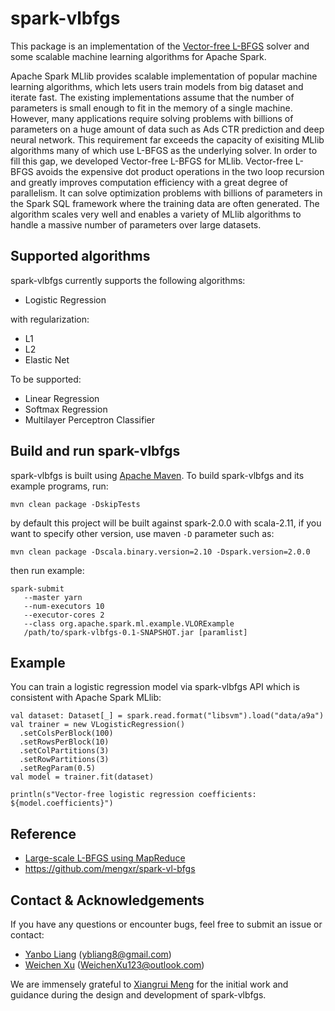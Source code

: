 # spark-vlbfgs
This package is an implementation of the [Vector-free L-BFGS](https://papers.nips.cc/paper/5333-large-scale-l-bfgs-using-mapreduce.pdf)
solver and some scalable machine learning algorithms for Apache Spark.

Apache Spark MLlib provides scalable implementation of popular machine learning algorithms,
which lets users train models from big dataset and iterate fast.
The existing implementations assume that the number of parameters is small enough to fit in the memory of a single machine.
However, many applications require solving problems with billions of parameters on a huge amount of data
such as Ads CTR prediction and deep neural network.
This requirement far exceeds the capacity of exisiting MLlib algorithms many of which use L-BFGS as the underlying solver.
In order to fill this gap, we developed Vector-free L-BFGS for MLlib.
Vector-free L-BFGS avoids the expensive dot product operations in the two loop recursion
and greatly improves computation efficiency with a great degree of parallelism.
It can solve optimization problems with billions of parameters in the Spark SQL framework where the training data are often generated.
The algorithm scales very well and enables a variety of MLlib algorithms to handle a massive number of parameters over large datasets.

## Supported algorithms

spark-vlbfgs currently supports the following algorithms:

* Logistic Regression

with regularization:

* L1
* L2
* Elastic Net

To be supported:

* Linear Regression
* Softmax Regression
* Multilayer Perceptron Classifier

## Build and run spark-vlbfgs

spark-vlbfgs is built using [Apache Maven](http://maven.apache.org/).
To build spark-vlbfgs and its example programs, run:
    
    mvn clean package -DskipTests

by default this project will be built against spark-2.0.0 with scala-2.11,
if you want to specify other version, use maven `-D` parameter such as:

    mvn clean package -Dscala.binary.version=2.10 -Dspark.version=2.0.0

then run example:

    spark-submit
       --master yarn
       --num-executors 10
       --executor-cores 2
       --class org.apache.spark.ml.example.VLORExample
       /path/to/spark-vlbfgs-0.1-SNAPSHOT.jar [paramlist]

## Example

You can train a logistic regression model via spark-vlbfgs API which is consistent with Apache Spark MLlib:

    val dataset: Dataset[_] = spark.read.format("libsvm").load("data/a9a")
    val trainer = new VLogisticRegression()
      .setColsPerBlock(100)
      .setRowsPerBlock(10)
      .setColPartitions(3)
      .setRowPartitions(3)
      .setRegParam(0.5)
    val model = trainer.fit(dataset)

    println(s"Vector-free logistic regression coefficients: ${model.coefficients}")

## Reference

* [Large-scale L-BFGS using MapReduce](https://papers.nips.cc/paper/5333-large-scale-l-bfgs-using-mapreduce.pdf)
* https://github.com/mengxr/spark-vl-bfgs

## Contact & Acknowledgements

If you have any questions or encounter bugs, feel free to submit an issue or contact:

* [Yanbo Liang](https://github.com/yanboliang) (ybliang8@gmail.com)
* [Weichen Xu](https://github.com/WeichenXu123) (WeichenXu123@outlook.com)

We are immensely grateful to [Xiangrui Meng](https://github.com/mengxr) for the initial work and guidance during the design and development of spark-vlbfgs.

